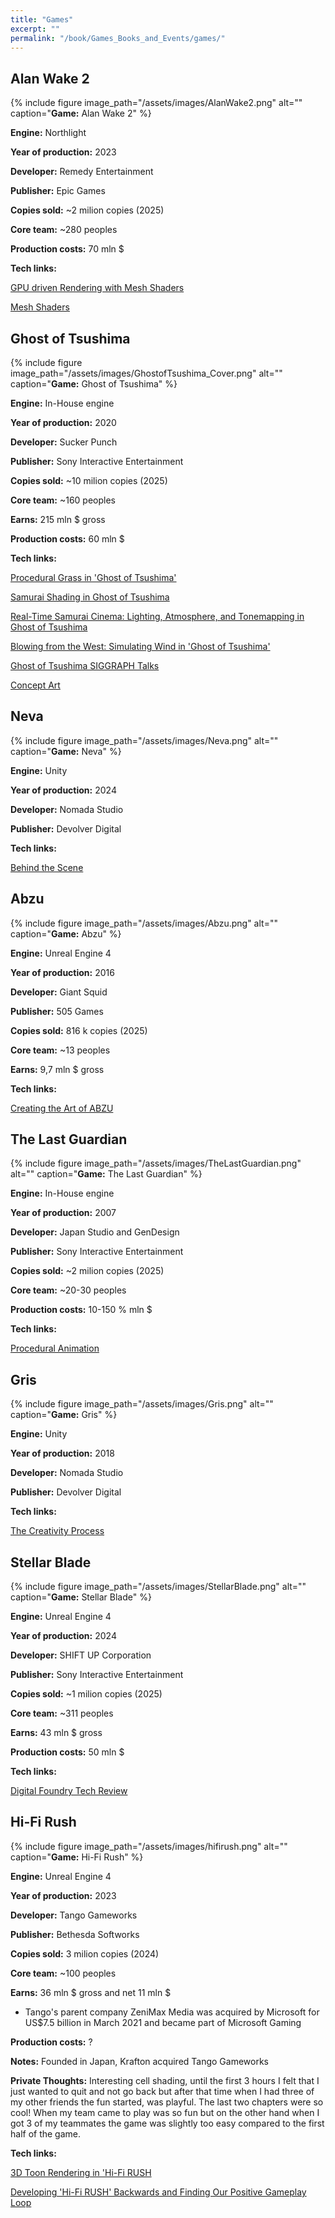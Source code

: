 ```yaml
---
title: "Games"
excerpt: ""
permalink: "/book/Games_Books_and_Events/games/"
---
```


## Alan Wake 2

{% include figure image_path="/assets/images/AlanWake2.png" alt="" caption="__Game:__ Alan Wake 2" %}

__Engine:__ Northlight 

__Year of production:__ 2023

__Developer:__ Remedy Entertainment

__Publisher:__ Epic Games

__Copies sold:__ ~2 milion copies (2025) 

__Core team:__ ~280 peoples

__Production costs:__ 70 mln $

__Tech links:__

[GPU driven Rendering with Mesh Shaders](https://www.youtube.com/watch?v=EtX7WnFhxtQ)

[Mesh Shaders](https://www.youtube.com/watch?v=3EMdMD1PsgY)

## Ghost of Tsushima

{% include figure image_path="/assets/images/GhostofTsushima_Cover.png" alt="" caption="__Game:__ Ghost of Tsushima" %}

__Engine:__ In-House engine 

__Year of production:__ 2020

__Developer:__ Sucker Punch

__Publisher:__ Sony Interactive Entertainment

__Copies sold:__ ~10 milion copies (2025) 

__Core team:__ ~160 peoples

__Earns:__ 215 mln $ gross

__Production costs:__ 60 mln $

__Tech links:__

[Procedural Grass in 'Ghost of Tsushima'](https://www.youtube.com/watch?v=Ibe1JBF5i5Y)

[Samurai Shading in Ghost of Tsushima](https://www.youtube.com/watch?v=LC8VedwibkI)

[Real-Time Samurai Cinema: Lighting, Atmosphere, and Tonemapping in Ghost of Tsushima](https://www.youtube.com/watch?v=GOee6lcEbWg)

[Blowing from the West: Simulating Wind in 'Ghost of Tsushima'](https://www.youtube.com/watch?v=d61_o4CGQd8)

[Ghost of Tsushima SIGGRAPH Talks](https://www.glowybits.com/blog/2022/12/18/ghost_talks/)

[Concept Art](https://www.ianchiew.com/ghost-of-tsushima)

## Neva

{% include figure image_path="/assets/images/Neva.png" alt="" caption="__Game:__ Neva" %}

__Engine:__ Unity

__Year of production:__ 2024

__Developer:__ Nomada Studio

__Publisher:__ Devolver Digital

__Tech links:__

[Behind the Scene](https://www.youtube.com/watch?v=SfwXTZbG0JE)

## Abzu

{% include figure image_path="/assets/images/Abzu.png" alt="" caption="__Game:__ Abzu" %}

__Engine:__ Unreal Engine 4 

__Year of production:__ 2016

__Developer:__ Giant Squid

__Publisher:__ 505 Games

__Copies sold:__ 816 k copies (2025) 

__Core team:__ ~13 peoples

__Earns:__ 9,7 mln $ gross

__Tech links:__

[Creating the Art of ABZU](https://www.youtube.com/watch?v=l9NX06mvp2E)

## The Last Guardian 

{% include figure image_path="/assets/images/TheLastGuardian.png" alt="" caption="__Game:__ The Last Guardian" %}

__Engine:__ In-House engine 

__Year of production:__ 2007

__Developer:__ Japan Studio and GenDesign

__Publisher:__ Sony Interactive Entertainment

__Copies sold:__ ~2 milion copies (2025) 

__Core team:__ ~20-30 peoples

__Production costs:__ 10-150 % mln $

__Tech links:__

[Procedural Animation](https://www.gameanim.com/2018/01/24/last-guardian-procedural-animation/)

## Gris

{% include figure image_path="/assets/images/Gris.png" alt="" caption="__Game:__ Gris" %}

__Engine:__ Unity

__Year of production:__ 2018

__Developer:__ Nomada Studio

__Publisher:__ Devolver Digital

__Tech links:__

[The Creativity Process](https://www.youtube.com/watch?v=rnjKTrIuk7Q&ab_channel=ACMSIGCHI)

## Stellar Blade

{% include figure image_path="/assets/images/StellarBlade.png" alt="" caption="__Game:__ Stellar Blade" %}

__Engine:__ Unreal Engine 4

__Year of production:__ 2024

__Developer:__ SHIFT UP Corporation

__Publisher:__ Sony Interactive Entertainment

__Copies sold:__ ~1 milion copies (2025) 

__Core team:__ ~311 peoples

__Earns:__ 43 mln $ gross

__Production costs:__ 50 mln $

__Tech links:__

[Digital Foundry Tech Review](https://www.youtube.com/watch?v=qhCXilVBVv0&ab_channel=DigitalFoundry)

## Hi-Fi Rush

{% include figure image_path="/assets/images/hifirush.png" alt="" caption="__Game:__ Hi-Fi Rush" %}

__Engine:__ Unreal Engine 4 

__Year of production:__ 2023

__Developer:__ Tango Gameworks

__Publisher:__ Bethesda Softworks

__Copies sold:__ 3 milion copies (2024) 

__Core team:__ ~100 peoples

__Earns:__ 36 mln $ gross and net 11 mln $

- Tango's parent company ZeniMax Media was acquired by Microsoft for US$7.5 billion in March 2021 and became part of Microsoft Gaming

__Production costs:__ ?

__Notes:__ Founded in Japan, Krafton acquired Tango Gameworks

__Private Thoughts:__ 
Interesting cell shading, until the first 3 hours I felt that I just wanted to quit and not go back but after that time when I had three of my other friends the fun started, was playful. 
The last two chapters were so cool! When my team came to play was so fun but on the other hand 
when I got 3 of my teammates the game was slightly too easy compared to the first half of the game. 

__Tech links:__

[3D Toon Rendering in 'Hi-Fi RUSH](https://www.youtube.com/watch?v=gdBACyIOCtc)


[Developing 'Hi-Fi RUSH' Backwards and Finding Our Positive Gameplay Loop](https://www.youtube.com/watch?v=pG4UxqRMNX0)

